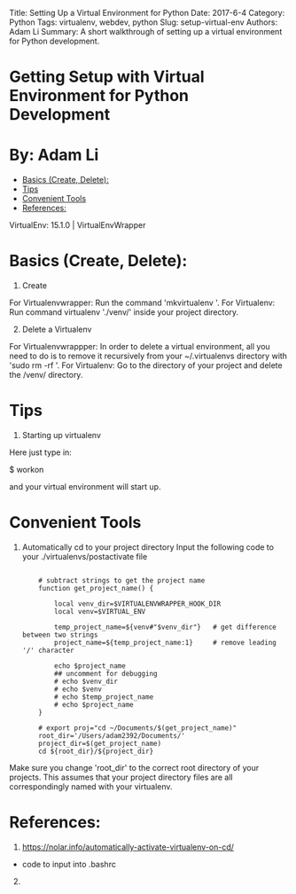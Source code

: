 Title: Setting Up a Virtual Environment for Python
Date: 2017-6-4
Category: Python
Tags: virtualenv, webdev, python
Slug: setup-virtual-env
Authors: Adam Li
Summary: A short walkthrough of setting up a virtual environment for Python development.

# Getting Setup with Virtual Environment for Python Development
# By: Adam Li
<!-- MarkdownTOC autolink="true" bracket="round" -->

- [Basics \(Create, Delete\):](#basics-create-delete)
- [Tips](#tips)
- [Convenient Tools](#convenient-tools)
- [References:](#references)

<!-- /MarkdownTOC -->

VirtualEnv: 15.1.0 | VirtualEnvWrapper

# Basics (Create, Delete):
1. Create

For Virtualenvwrapper: Run the command 'mkvirtualenv <envname>'. For Virtualenv: Run command virtualenv './venv/' inside your project directory.

2. Delete a Virtualenv

For Virtualenvwrappper: In order to delete a virtual environment, all you need to do is to remove it recursively from your ~/.virtualenvs directory with 'sudo rm -rf <name>'. For Virtualenv: Go to the directory of your project and delete the /venv/ directory.

# Tips
1. Starting up virtualenv

Here just type in:

$ workon <virtualenvname>

and your virtual environment will start up.

# Convenient Tools
1. Automatically cd to your project directory
Input the following code to your ./virtualenvs/postactivate file

    ```

        # subtract strings to get the project name
        function get_project_name() {

            local venv_dir=$VIRTUALENVWRAPPER_HOOK_DIR
            local venv=$VIRTUAL_ENV

            temp_project_name=${venv#"$venv_dir"}   # get difference between two strings
            project_name=${temp_project_name:1}     # remove leading '/' character

            echo $project_name
            ## uncomment for debugging
            # echo $venv_dir
            # echo $venv
            # echo $temp_project_name
            # echo $project_name
        }

        # export proj="cd ~/Documents/$(get_project_name)"
        root_dir='/Users/adam2392/Documents/'
        project_dir=$(get_project_name)
        cd ${root_dir}/${project_dir}
    ```

Make sure you change 'root_dir' to the correct root directory of your projects. This assumes that your project directory files are all correspondingly named with your virtualenv.


# References:
1. https://nolar.info/automatically-activate-virtualenv-on-cd/
- code to input into .bashrc
2. 